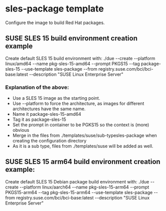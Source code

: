 # sles-package template

Configure the image to build Red Hat packages.

## SUSE SLES 15 build environment creation example
Create default SLES 15 build environment with: ./due --create --platform linux/amd64    --name pkg-sles-15-amd64       --prompt PKGS15       --tag package-sles-15         --use-template sles-package      --from registry.suse.com/bci/bci-base:latest --description "SUSE Linux Enterprise Server"

### Explanation of the above:
  * Use a SLES 15 image as the starting point.
  * Use --platform to force the architecture, as images for different architectures have the same name.
  * Name it package-sles-15-amd64
  * Tag it as package-sles-15
  * Set the prompt in container to be PGKS15 so the context is (more) obvious
  * Merge in the files from ./templates/suse/sub-typesles-package when creating the configuration directory
  *  As it is a sub type, files from ./templates/suse will be added as well.
  
## SUSE SLES 15 arm64 build environment creation example:
Create default SLES 15 Debian package build environment with: ./due --create --platform linux/aarch64  --name pkg-sles-15-arm64       --prompt PKGS15-arm64 --tag pkg-sles-15-arm64       --use-template sles-package      --from registry.suse.com/bci/bci-base:latest --description "SUSE Linux Enterprise Server"

